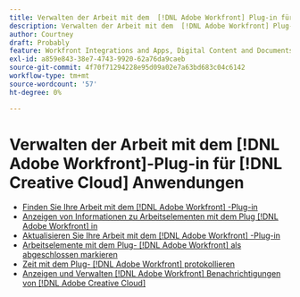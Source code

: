 ```yaml
---
title: Verwalten der Arbeit mit dem  [!DNL Adobe Workfront] Plug-in für [!DNL Creative Cloud] Programme
description: Verwalten der Arbeit mit dem  [!DNL Adobe Workfront] Plug-in für [!DNL Creative Cloud] Programme
author: Courtney
draft: Probably
feature: Workfront Integrations and Apps, Digital Content and Documents
exl-id: a859e843-38e7-4743-9920-62a76da9caeb
source-git-commit: 4f70f71294228e95d09a02e7a63bd683c04c6142
workflow-type: tm+mt
source-wordcount: '57'
ht-degree: 0%

---
```


# Verwalten der Arbeit mit dem [!DNL Adobe Workfront]-Plug-in für [!DNL Creative Cloud] Anwendungen

* [Finden Sie Ihre Arbeit mit dem  [!DNL Adobe Workfront] -Plug-in](/help/quicksilver/workfront-integrations-and-apps/adobe-workfront-for-creative-cloud/wf-cc-find-work.md)
* [Anzeigen von Informationen zu Arbeitselementen mit dem Plug [!DNL Adobe Workfront] in](/help/quicksilver/workfront-integrations-and-apps/adobe-workfront-for-creative-cloud/wf-cc-view-work-info.md)
* [Aktualisieren Sie Ihre Arbeit mit dem  [!DNL Adobe Workfront] -Plug-in](/help/quicksilver/workfront-integrations-and-apps/adobe-workfront-for-creative-cloud/wf-cc-update.md)
* [Arbeitselemente mit dem Plug- [!DNL Adobe Workfront]  als abgeschlossen markieren](/help/quicksilver/workfront-integrations-and-apps/adobe-workfront-for-creative-cloud/wf-cc-complete.md)
* [Zeit mit dem Plug- [!DNL Adobe Workfront]  protokollieren](/help/quicksilver/workfront-integrations-and-apps/adobe-workfront-for-creative-cloud/wf-cc-log-time.md)
* [Anzeigen und Verwalten  [!DNL Adobe Workfront]  Benachrichtigungen von [!DNL Adobe Creative Cloud]](/help/quicksilver/workfront-integrations-and-apps/adobe-workfront-for-creative-cloud/wf-cc-notifications.md)
